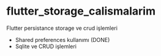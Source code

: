 # flutter_storage_calismalarim

Flutter persistance storage ve crud işlemleri 

- Shared preferences kullanımı (DONE)
- Sqlite ve CRUD işlemleri 

